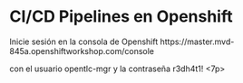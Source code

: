 CI/CD Pipelines en Openshift
============================

<p>Inicie sesión en la consola de Openshift https://master.mvd-845a.openshiftworkshop.com/console </p>
<p> con el usuario opentlc-mgr y la contraseña r3dh4t1! <7p>
